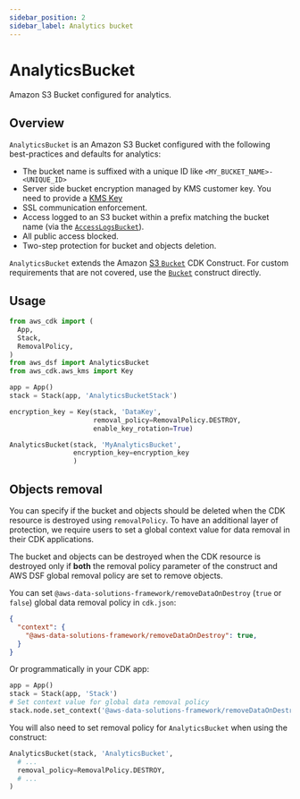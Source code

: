 ```yaml
---
sidebar_position: 2
sidebar_label: Analytics bucket
---
```


# AnalyticsBucket

Amazon S3 Bucket configured for analytics.

## Overview

`AnalyticsBucket` is an Amazon S3 Bucket configured with the following best-practices and defaults for analytics:
- The bucket name is suffixed with a unique ID like `<MY_BUCKET_NAME>-<UNIQUE_ID>`
- Server side bucket encryption managed by KMS customer key. You need to provide a [KMS Key](https://docs.aws.amazon.com/kms/latest/developerguide/concepts.html)
- SSL communication enforcement.
- Access logged to an S3 bucket within a prefix matching the bucket name (via the [`AccessLogsBucket`](access-logs-bucket)).
- All public access blocked.
- Two-step protection for bucket and objects deletion.

`AnalyticsBucket` extends the Amazon [S3 `Bucket`](https://docs.aws.amazon.com/cdk/api/v2/docs/aws-cdk-lib.aws_s3.Bucket.html) CDK Construct. For custom requirements that are not covered, use the [`Bucket`](https://docs.aws.amazon.com/cdk/api/v2/python/aws_cdk.aws_s3/Bucket.html#bucket) construct directly.

## Usage

```python
from aws_cdk import (
  App, 
  Stack, 
  RemovalPolicy, 
)
from aws_dsf import AnalyticsBucket
from aws_cdk.aws_kms import Key

app = App()
stack = Stack(app, 'AnalyticsBucketStack')

encryption_key = Key(stack, 'DataKey',
                     removal_policy=RemovalPolicy.DESTROY,
                     enable_key_rotation=True)

AnalyticsBucket(stack, 'MyAnalyticsBucket',
                encryption_key=encryption_key
                )
```

## Objects removal

You can specify if the bucket and objects should be deleted when the CDK resource is destroyed using `removalPolicy`. To have an additional layer of protection, we require users to set a global context value for data removal in their CDK applications. 

The bucket and objects can be destroyed when the CDK resource is destroyed only if **both** the removal policy parameter of the construct and AWS DSF global removal policy are set to remove objects.

You can set `@aws-data-solutions-framework/removeDataOnDestroy` (`true` or `false`) global data removal policy in `cdk.json`:

```json title="cdk.json"
{
  "context": {
    "@aws-data-solutions-framework/removeDataOnDestroy": true,
  }
}
```

Or programmatically in your CDK app:

```python title="CDK app"
app = App()
stack = Stack(app, 'Stack')
# Set context value for global data removal policy
stack.node.set_context('@aws-data-solutions-framework/removeDataOnDestroy', True)
```

You will also need to set removal policy for `AnalyticsBucket` when using the construct:
```python
AnalyticsBucket(stack, 'AnalyticsBucket',
  # ...
  removal_policy=RemovalPolicy.DESTROY,
  # ...
)
```
